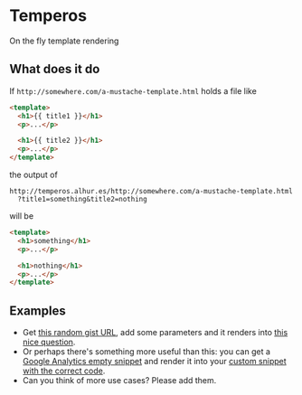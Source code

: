 # Temperos

On the fly template rendering

## What does it do

If `http://somewhere.com/a-mustache-template.html` holds a file like
```html
<template>
  <h1>{{ title1 }}</h1>
  <p>...</p>

  <h1>{{ title2 }}</h1>
  <p>...</p>
</template>
```

the output of

```
http://temperos.alhur.es/http://somewhere.com/a-mustache-template.html
  ?title1=something&title2=nothing
```

will be

```html
<template>
  <h1>something</h1>
  <p>...</p>

  <h1>nothing</h1>
  <p>...</p>
</template>
```

## Examples

* Get [this random gist URL](https://gist.githubusercontent.com/nmerouze/258889/raw/e19df1014ce205fbc82dabe7edd6cdb2b2b7c71b/index.html), add some parameters and it renders into [this nice question](http://temperos.alhur.es/https://cdn.rawgit.com/nmerouze/258889/raw/e19df1014ce205fbc82dabe7edd6cdb2b2b7c71b/index.html?title=Who&calc=that%20much?).
* Or perhaps there's something more useful than this: you can get a [Google Analytics empty snippet](https://gist.githubusercontent.com/fiatjaf/24aee0052afc73035ee6/raw/e4060e9348079792a098d42fa8ad8b3c2bf2aee5/add-google-analytics.js) and render it into your [custom snippet with the correct code](http://temperos.alhur.es/https://cdn.rawgit.com/fiatjaf/24aee0052afc73035ee6/raw/e4060e9348079792a098d42fa8ad8b3c2bf2aee5/add-google-analytics.js?code=YOUR_GOOGLE_ANALYTICS_TRACKING_CODE).
* Can you think of more use cases? Please add them.
